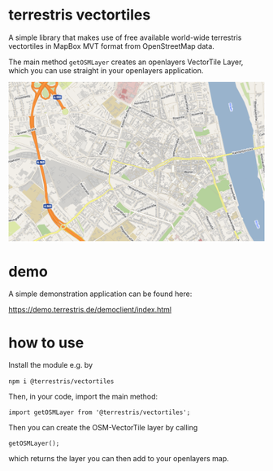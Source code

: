 # terrestris vectortiles
A simple library that makes use of free available world-wide terrestris vectortiles in MapBox MVT format from OpenStreetMap data.

The main method `getOSMLayer` creates an openlayers VectorTile Layer, which you
can use straight in your openlayers application.

![example](terrestris-vectortiles.png "Example")

# demo
A simple demonstration application can be found here:

https://demo.terrestris.de/democlient/index.html

# how to use
Install the module e.g. by

`npm i @terrestris/vectortiles`

Then, in your code, import the main method:
```
import getOSMLayer from '@terrestris/vectortiles';
```

Then you can create the OSM-VectorTile layer by calling
```
getOSMLayer();
```
which returns the layer you can then add to your openlayers map.
